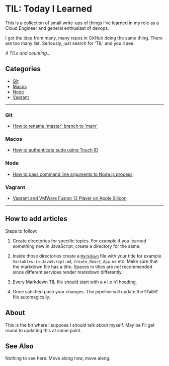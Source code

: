# TIL: Today I Learned

This is a collection of small write-ups of things I've learned in my role as a Cloud Engineer and
general enthusiast of devops.

I got the idea from many, many repos in GitHub doing the same thing. There are too many list.
Seriously, just search for 'TIL' and you'll see.


_4 TILs and counting..._


## Categories


- [Git](#git)
- [Macos](#macos)
- [Node](#node)
- [Vagrant](#vagrant)


---


### Git


- [How to rename 'master' branch to 'main'](./docs/git/how-to-rename-master-branch-to-main.md)


### Macos


- [How to authenticate sudo using Touch ID](./docs/macos/how-to-authenticate-sudo-using-touch-id.md)


### Node


- [How to pass command line arguments to Node.js process](./docs/node/pass-command-line-agruments-to-node.md)


### Vagrant


- [Vagrant and VMWare Fusion 13 Player on Apple Silicon](./docs/vagrant/vagrant-and-vmware-fusion-13-player-on-apple-silicon.md)


---


## How to add articles

Steps to follow:

1. Create directories for specific topics. For example if you learned something new in JavaScript,
   create a directory for the same.

2. Inside those directories create a [`Markdown`](https://www.markdownguide.org/basic-syntax/)
	 file with your title for example `Variables-in-JavaScript.md`,
	 `Create_React_App.md` etc. Make sure that the markdown file has a title.
	 Spaces in titles are _not_ recommended since different services render
	 markdown differently.

3. Every Markdown TIL file should start with a `#` i.e h1 heading.

4. Once satisfied push your changes. The pipeline will update the `README` file automagically.


## About

This is the bit where I suppose I should talk about myself. May be I'll get round to updating this
at some point.

## See Also

Nothing to see here. Move along now, move along.